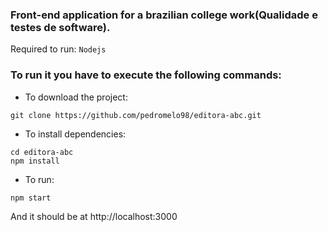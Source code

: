 ### Front-end application for a brazilian college work(Qualidade e testes de software).

Required to run: `Nodejs`

### To run it you have to execute the following commands:
* To download the project:
```
git clone https://github.com/pedromelo98/editora-abc.git
```
* To install dependencies:
```
cd editora-abc
npm install
```
* To run:
```
npm start
```
And it should be at http://localhost:3000
